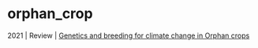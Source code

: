 # orphan_crop


2021 | Review | [Genetics and breeding for climate change in Orphan crops](https://link.springer.com/article/10.1007/s00122-020-03755-1)
